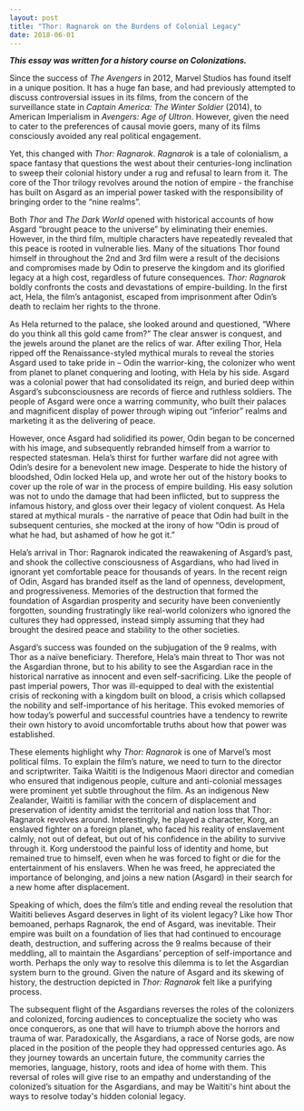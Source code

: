 ```yaml
---
layout: post
title: "Thor: Ragnarok on the Burdens of Colonial Legacy"
date: 2018-06-01
---
```

***This essay was written for a history course on Colonizations.***

Since the success of *The Avengers* in 2012, Marvel Studios has found itself in a unique position. It has a huge fan base, and had previously attempted to discuss controversial issues in its films, from the concern of the surveillance state in *Captain America: The Winter Soldier* (2014), to American Imperialism in *Avengers: Age of Ultron*. However, given the need to cater to the preferences of causal movie goers, many of its films consciously avoided any real political engagement.

Yet, this changed with *Thor: Ragnarok*. *Ragnarok* is a tale of colonialism, a space fantasy that questions the west about their centuries-long inclination to sweep their colonial history under a rug and refusal to learn from it. The core of the Thor trilogy revolves around the notion of empire - the franchise has built on Asgard as an imperial power tasked with the responsibility of bringing order to the “nine realms”.

Both *Thor* and *The Dark World* opened with historical accounts of how Asgard “brought peace to the universe” by eliminating their enemies. However, in the third film, multiple characters have repeatedly revealed that this peace is rooted in vulnerable lies. Many of the situations Thor found himself in throughout the 2nd and 3rd film were a result of the decisions and compromises made by Odin to preserve the kingdom and its glorified legacy at a high cost, regardless of future consequences. *Thor: Ragnarok* boldly confronts the costs and devastations of empire-building. In the first act, Hela, the film’s antagonist, escaped from imprisonment after Odin’s death to reclaim her rights to the throne.

As Hela returned to the palace, she looked around and questioned, “Where do you think all this gold came from?” The clear answer is conquest, and the jewels around the planet are the relics of war. After exiling Thor, Hela ripped off the Renaissance-styled mythical murals to reveal the stories Asgard used to take pride in – Odin the warrior-king, the colonizer who went from planet to planet conquering and looting, with Hela by his side. Asgard was a colonial power that had consolidated its reign, and buried deep within Asgard’s subconsciousness are records of fierce and ruthless soldiers. The people of Asgard were once a warring community, who built their palaces and magnificent display of power through wiping out “inferior” realms and marketing it as the delivering of peace.

However, once Asgard had solidified its power, Odin began to be concerned with his image, and subsequently rebranded himself from a warrior to respected statesman. Hela’s thirst for further warfare did not agree with Odin’s desire for a benevolent new image. Desperate to hide the history of bloodshed, Odin locked Hela up, and wrote her out of the history books to cover up the role of war in the process of empire building. His easy solution was not to undo the damage that had been inflicted, but to suppress the infamous history, and gloss over their legacy of violent conquest. As Hela stared at mythical murals - the narrative of peace that Odin had built in the subsequent centuries, she mocked at the irony of how “Odin is proud of what he had, but ashamed of how he got it.”

Hela’s arrival in Thor: Ragnarok indicated the reawakening of Asgard’s past, and shook the collective consciousness of Asgardians, who had lived in ignorant yet comfortable peace for thousands of years. In the recent reign of Odin, Asgard has branded itself as the land of openness, development, and progressiveness. Memories of the destruction that formed the foundation of Asgardian prosperity and security have been conveniently forgotten, sounding frustratingly like real-world colonizers who ignored the cultures they had oppressed, instead simply assuming that they had brought the desired peace and stability to the other societies.

Asgard’s success was founded on the subjugation of the 9 realms, with Thor as a naïve beneficiary. Therefore, Hela’s main threat to Thor was not the Asgardian throne, but to his ability to see the Asgardian race in the historical narrative as innocent and even self-sacrificing. Like the people of past imperial powers, Thor was ill-equipped to deal with the existential crisis of reckoning with a kingdom built on blood, a crisis which collapsed the nobility and self-importance of his heritage. This evoked memories of how today’s powerful and successful countries have a tendency to rewrite their own history to avoid uncomfortable truths about how that power was established.

These elements highlight why *Thor: Ragnarok* is one of Marvel’s most political films. To explain the film’s nature, we need to turn to the director and scriptwriter. Taika Waititi is the Indigenous Maori director and comedian who ensured that indigenous people, culture and anti-colonial messages were prominent yet subtle throughout the film. As an indigenous New Zealander, Waititi is familiar with the concern of displacement and preservation of identity amidst the territorial and nation loss that Thor: Ragnarok revolves around. Interestingly, he played a character, Korg, an enslaved fighter on a foreign planet, who faced his reality of enslavement calmly, not out of defeat, but out of his confidence in the ability to survive through it. Korg understood the painful loss of identity and home, but remained true to himself, even when he was forced to fight or die for the entertainment of his enslavers. When he was freed, he appreciated the importance of belonging, and joins a new nation (Asgard) in their search for a new home after displacement.

Speaking of which, does the film’s title and ending reveal the resolution that Waititi believes Asgard deserves in light of its violent legacy? Like how Thor bemoaned, perhaps Ragnarok, the end of Asgard, was inevitable. Their empire was built on a foundation of lies that had continued to encourage death, destruction, and suffering across the 9 realms because of their meddling, all to maintain the Asgardians’ perception of self-importance and worth. Perhaps the only way to resolve this dilemma is to let the Asgardian system burn to the ground. Given the nature of Asgard and its skewing of history, the destruction depicted in *Thor: Ragnarok* felt like a purifying process.

The subsequent flight of the Asgardians reverses the roles of the colonizers and colonized, forcing audiences to conceptualize the society who was once conquerors, as one that will have to triumph above the horrors and trauma of war. Paradoxically, the Asgardians, a race of Norse gods, are now placed in the position of the people they had oppressed centuries ago. As they journey towards an uncertain future, the community carries the memories, language, history, roots and idea of home with them. This reversal of roles will give rise to an empathy and understanding of the colonized’s situation for the Asgardians, and may be Waititi's hint about the ways to resolve today's hidden colonial legacy.
